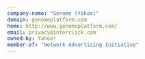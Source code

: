 ```yaml
---
company-name: "Genome (Yahoo)"
domain: genomeplatform.com
home: http://www.genomeplatform.com/
email: privacy@interclick.com
owned-by: Yahoo!
member-of: "Network Advertising Initiative"
---
```




